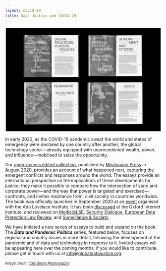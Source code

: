 ```yaml
---
layout: covid-19
title: Data Justice and COVID-19
---
```


<p align="center">
  <img src="/img/2000x133311.jpg" width=500/>
</p>

In early 2020, as the COVID-19 pandemic swept the world and states of emergency were declared by one country after another, the global technology sector—already equipped with unprecedented wealth, power, and influence—mobilised to seize the opportunity.

Our [open-access edited collection](https://meatspacepress.com/go/data-justice-and-covid-19-internet-archive/), published by [Meatspace Press](https://meatspacepress.com/) in August 2020, provides an account of what happened next, capturing the emergent conflicts and responses around the world. The essays provide an international perspective on the implications of these developments for justice: they make it possible to compare how the intersection of state and corporate power—and the way that power is targeted and exercised—confronts, and invites resistance from, civil society in countries worldwide. The book was officially launched in September 2020 at an [event](https://www.adalovelaceinstitute.org/data-justice-and-covid-19-book-launch-with-the-ada-lovelace-institute/) organised with the Ada Lovelace Institute. It has been [discussed](https://youtu.be/CWdCAa3J5JE) at the Oxford Internet Institute, and reviewed on [Media@LSE](https://blogs.lse.ac.uk/medialse/2020/10/08/book-review-of-data-justice-and-covid-19-global-perspectives/), [Security Dialogue](https://blogs.prio.org/SecurityDialogue/2020/11/book-review-data-justice-and-covid-19-global-perspectives/), [European Data Protection Law Review](https://doi.org/10.21552/edpl/2020/4/22), and [Surveillance & Society](https://doi.org/10.24908/ss.v19i1.14472).

We have initiated a new series of essays to build and expand on the book. The _**Data and Pandemic Politics**_ series, featured below, focuses on regional and country issues in more detail, following the development of the pandemic and of data and technology in response to it. Invited essays will be appearing here over the coming months; if you would like to contribute, please get in touch with us at [info@globaldatajustice.org](info@globaldatajustice.org).

<p><small><i>Image credit: <a href="https://taisido.com/">Tais Sirote Photography</a></i></small></p>
